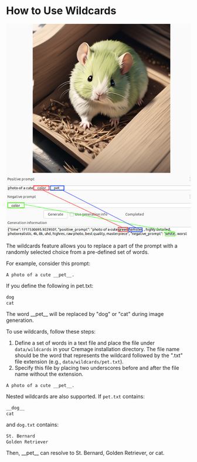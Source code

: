 # How to Use Wildcards

![Example](../../docs/images/wildcards_ss.jpg "Example")

The wildcards feature allows you to replace a part of the prompt with a randomly selected choice from a pre-defined set of words.

For example, consider this prompt:

```
A photo of a cute __pet__.
```

If you define the following in pet.txt:
```
dog
cat
```

The word \_\_pet\_\_ will be replaced by "dog" or "cat" during image generation.

To use wildcards, follow these steps:
1. Define a set of words in a text file and place the file under `data/wildcards` in your Cremage installation directory. The file name should be the word that represents the wildcard followed by the ".txt" file extension (e.g., `data/wildcards/pet.txt`).
2. Specify this file by placing two underscores before and after the file name without the extension.

```
A photo of a cute __pet__.
```

Nested wildcards are also supported. If `pet.txt` contains:
```
__dog__
cat
```
and `dog.txt` contains:
```
St. Bernard
Golden Retriever
```

Then, \_\_pet\_\_ can resolve to St. Bernard, Golden Retriever, or cat.